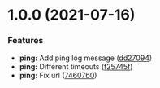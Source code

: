 # 1.0.0 (2021-07-16)


### Features

* **ping:** Add ping log message ([dd27094](https://github.com/mavrck-inc/connect-ovpn/commit/dd27094e8928fec4d37ed7cee893619513e6fb17))
* **ping:** Different timeouts ([f25745f](https://github.com/mavrck-inc/connect-ovpn/commit/f25745f9061953023ecbee36e94578edd2e7f45c))
* **ping:** Fix url ([74607b0](https://github.com/mavrck-inc/connect-ovpn/commit/74607b03a6f1e9f693d8f1b7e41add54ce14a359))
